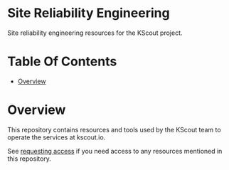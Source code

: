 # Site Reliability Engineering
Site reliability engineering resources for the KScout project.

# Table Of Contents
- [Overview](#overview)

# Overview
This repository contains resources and tools used by the KScout team to operate 
the services at kscout.io.

See [requesting access](communication.md#requesting-access) if you need access
to any resources mentioned in this repository.
